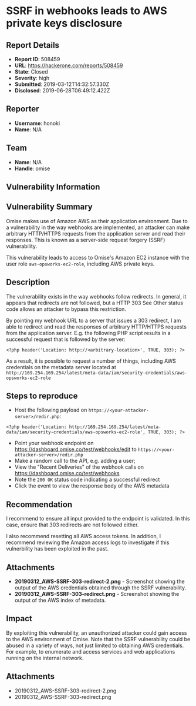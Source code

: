 # SSRF in webhooks leads to AWS private keys disclosure

## Report Details
- **Report ID**: 508459
- **URL**: https://hackerone.com/reports/508459
- **State**: Closed
- **Severity**: high
- **Submitted**: 2019-03-12T14:32:57.330Z
- **Disclosed**: 2019-06-28T06:49:12.422Z

## Reporter
- **Username**: honoki
- **Name**: N/A

## Team
- **Name**: N/A
- **Handle**: omise

## Vulnerability Information
## Vulnerability Summary

Omise makes use of Amazon AWS as their application environment. Due to a vulnerability in the way webhooks are implemented, an attacker can make arbitrary HTTP/HTTPS requests from the application server and read their responses. This is known as a server-side request forgery (SSRF) vulnerability.

This vulnerability leads to access to Omise's Amazon EC2 instance with the user role `aws-opsworks-ec2-role`, including AWS private keys.

## Description

The vulnerability exists in the way webhooks follow redirects. In general, it appears that redirects are not followed, but a HTTP 303 See Other status code allows an attacker to bypass this restriction.

By pointing my webhook URL to a server that issues a 303 redirect, I am able to redirect and read the responses of arbitrary HTTP/HTTPS requests from the application server. E.g. the following PHP script results in a successful request that is followed by the server:

`<?php header('Location: http://<arbitrary-location>', TRUE, 303); ?>`

As a result, it is possible to request a number of things, including AWS credentials on the metadata server located at `http://169.254.169.254/latest/meta-data/iam/security-credentials/aws-opsworks-ec2-role`

## Steps to reproduce

* Host the following payload on `https://<your-attacker-server>/redir.php`:

````
<?php header('Location: http://169.254.169.254/latest/meta-data/iam/security-credentials/aws-opsworks-ec2-role', TRUE, 303); ?>
````
* Point your webhook endpoint on https://dashboard.omise.co/test/webhooks/edit to `https://<your-attacker-server>/redir.php`
* Make a random call to the API, e.g. adding a user;
* View the "Recent Deliveries" of the webhook calls on https://dashboard.omise.co/test/webhooks
* Note the `200 OK` status code indicating a successful redirect
* Click the event to view the response body of the AWS metadata

## Recommendation

I recommend to ensure all input provided to the endpoint is validated. In this case, ensure that 303 redirects are not followed either.

I also recommend resetting all AWS access tokens. In addition, I recommend reviewing the Amazon access logs to investigate if this vulnerbility has been exploited in the past.

## Attachments

* **20190312_AWS-SSRF-303-redirect-2.png** - Screenshot showing the output of the AWS credentials obtained through the SSRF vulnerability.
* **20190312_AWS-SSRF-303-redirect.png** - Screenshot showing the output of the AWS index of metadata.

## Impact

By exploiting this vulnerability, an unauthorized attacker could gain access to the AWS environment of Omise. Note that the SSRF vulnerability could be abused in a variety of ways, not just limited to obtaining AWS credentials. For example, to enumerate and access services and web applications running on the internal network.

## Attachments
- 20190312_AWS-SSRF-303-redirect-2.png
- 20190312_AWS-SSRF-303-redirect.png

